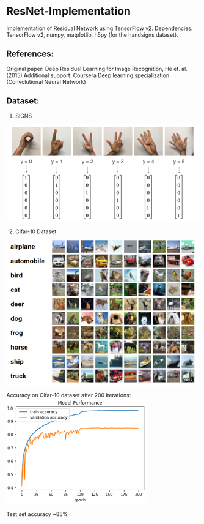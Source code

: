 # ResNet-Implementation

Implementation of Residual Network using TensorFlow v2.
Dependencies: TensorFlow v2, numpy, matplotlib, h5py (for the handsigns dataset).

## References:
Original paper: Deep Residual Learning for Image Recognition, He et. al. (2015)
Additional support: Coursera Deep learning specialization (Convolutional Neural Network)

## Dataset: 
1. SIGNS 

![SIGNS dataset](https://github.com/smallik92/ResNet-Implementation/blob/master/Capture.PNG)

2. Cifar-10 Dataset 

![Cifar10 dataset](https://github.com/smallik92/ResNet-Implementation/blob/master/Capture2.PNG)

Accuracy on Cifar-10 dataset after 200 iterations:
![Accuracy](https://github.com/smallik92/ResNet-Implementation/blob/master/loss_2.png)

Test set accuracy ~85%
